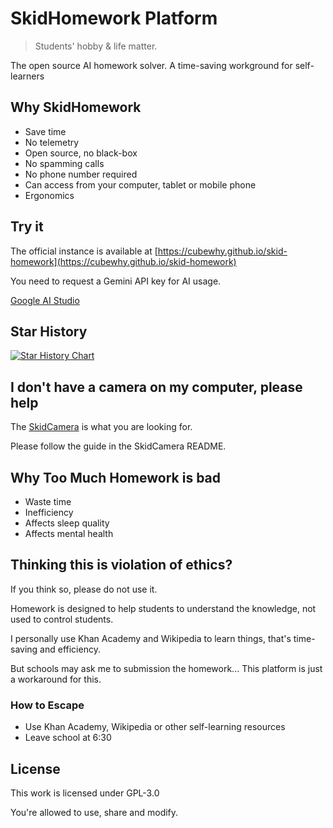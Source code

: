 # SkidHomework Platform

> Students' hobby & life matter.

The open source AI homework solver. A time-saving workground for self-learners

## Why SkidHomework

- Save time
- No telemetry
- Open source, no black-box
- No spamming calls
- No phone number required
- Can access from your computer, tablet or mobile phone
- Ergonomics

## Try it

The official instance is available at [https://cubewhy.github.io/skid-homework](https://cubewhy.github.io/skid-homework)

You need to request a Gemini API key for AI usage.

[Google AI Studio](https://aistudio.google.com/api-keys)

## Star History

[![Star History Chart](https://api.star-history.com/svg?repos=cubewhy/skid-homework&type=Date)](https://www.star-history.com/#cubewhy/skid-homework&Date)

## I don't have a camera on my computer, please help

The [SkidCamera](https://github.com/cubewhy/SkidCamera)
is what you are looking for.

Please follow the guide in the SkidCamera README.

## Why Too Much Homework is bad

- Waste time
- Inefficiency
- Affects sleep quality
- Affects mental health

## Thinking this is violation of ethics?

If you think so, please do not use it.

Homework is designed to help students to understand the knowledge,
not used to control students.

I personally use Khan Academy and Wikipedia to learn things,
that's time-saving and efficiency.

But schools may ask me to submission the homework...
This platform is just a workaround for this.

### How to Escape

- Use Khan Academy, Wikipedia or other self-learning resources
- Leave school at 6:30

## License

This work is licensed under GPL-3.0

You're allowed to use, share and modify.
